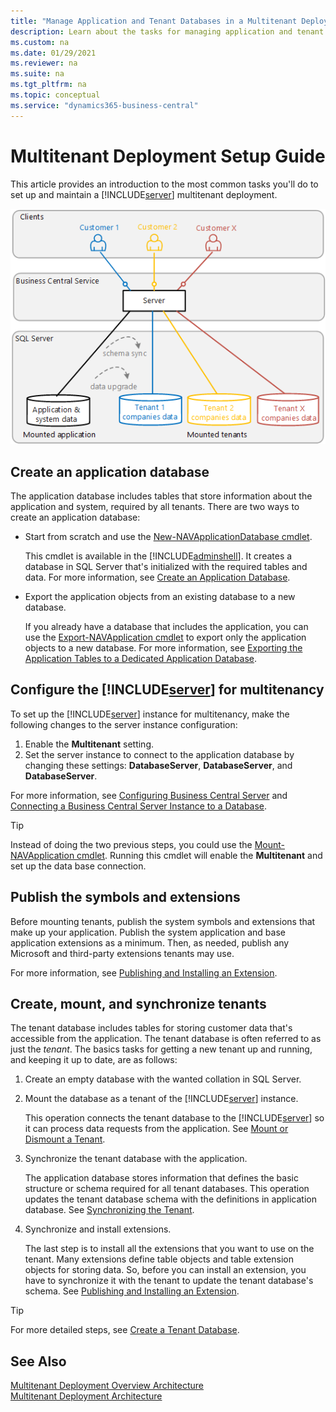 ```yaml
---
title: "Manage Application and Tenant Databases in a Multitenant Deployment"
description: Learn about the tasks for managing application and tenant databases for a multitenant deployment
ms.custom: na
ms.date: 01/29/2021
ms.reviewer: na
ms.suite: na
ms.tgt_pltfrm: na
ms.topic: conceptual
ms.service: "dynamics365-business-central"
---
```

# Multitenant Deployment Setup Guide

This article provides an introduction to the most common tasks you'll do to set up and maintain a [!INCLUDE[server](../developer/includes/server.md)] multitenant deployment.

![Multitenant architecture overview](../developer/media/architecture-multitenant.png "Multitenant architecture overview")



<!--
The tasks in the table are listed in the order you'd do them if you started from scratch. But most can be done at any time.

|Task|Description|Learn how...|
|----|-----------|------|
|Create the application database|The application database includes tables that store information about the application and system, required by all tenants.|[Creating Application and Tenant Databases](../deployment/devenv-create-databases.md#application)|
|Mount the application database on [!INCLUDE[server](../developer/includes/server.md)]|Also known as just *mounting the application*, this operation configures the [!INCLUDE[server](../developer/includes/server.md)] instance to connect to the application database.|[Mount-NAVApplication cmdlet](/powershell/module/microsoft.dynamics.nav.management/mount-navapplication)|
|Publish symbols and extensions|Extensions include the code for the application. |[Publishing and Installing an Extension](../developer/devenv-how-publish-and-install-an-extension-v2.md)
|Create a tenant database|The tenant database includes tables for storing customer data that's accessible from the application. The tenant database is often referred to as just the *tenant*. The advantage of a multitenant deployment being to having several tenants using the same server and application.|[Creating Application and Tenant Databases](../deployment/devenv-create-databases.md)|
|Mount a tenant database|Mounting a tenant database, which is also referred to as *mounting a tenant*, configures [!INCLUDE[server](../developer/includes/server.md)] so that it can process requests for data it. Mounting a tenant database makes it accessible through the mounted application. |[Mount or Dismount a Tenant](mount-dismount-tenant.md)|
|Synchronize the tenant database|The application database stores the application definition, which defines the required structure or schema of tenant databases. So any changes made to the application that affect the schema will have to be updated or *synchronized* in the tenant database. |[Synchronizing the Tenant](synchronize-tenant-database-and-application-database.md)|
-->

<!--|Create an application or tenant databases|The application database includes tables that store information about the application and system, required by all tenants. The tenant database includes tables for storing customer data that's accessible from the application. The tenant database is often referred to as just the *tenant*. The advantage of a multitenant deployment being to having several tenants using the same server and application.|[Creating Application and Tenant Databases](../deployment/devenv-create-databases.md)|-->

## Create an application database

The application database includes tables that store information about the application and system, required by all tenants. There are two ways to create an application database:

- Start from scratch and use the [New-NAVApplicationDatabase cmdlet](/powershell/module/microsoft.dynamics.nav.management/new-navapplicationdatabase).

    This cmdlet is available in the [!INCLUDE[adminshell](../developer/includes/adminshell.md)]. It creates a database in SQL Server that's initialized with the required tables and data. For more information, see [Create an Application Database](../deployment/devenv-create-databases.md#application).

- Export the application objects from an existing database to a new database.

    If you already have a database that includes the application, you can use the [Export-NAVApplication cmdlet](/powershell/module/microsoft.dynamics.nav.management/Export-NAVApplication) to export only the application objects to a new database.  For more information, see [Exporting the Application Tables to a Dedicated Application Database](../deployment/separating-application-data-from-business-data.md#exportapplication).

## Configure the [!INCLUDE[server](../developer/includes/server.md)] for multitenancy

To set up the [!INCLUDE[server](../developer/includes/server.md)] instance for multitenancy, make the following changes to the server instance configuration:

1. Enable the **Multitenant** setting.
2. Set the server instance to connect to the application database by changing these settings: **DatabaseServer**, **DatabaseServer**, and **DatabaseServer**.

For more information, see [Configuring Business Central Server](../administration/configure-server-instance.md#multitenant) and [Connecting a Business Central Server Instance to a Database](../administration/connect-server-to-database.md).  

> [!TIP]
> Instead of doing the two previous steps, you could use the [Mount-NAVApplication cmdlet](/powershell/module/microsoft.dynamics.nav.management/Mount-NAVApplication). Running this cmdlet will enable the **Multitenant** and set up the data base connection.

## Publish the symbols and extensions

Before mounting tenants, publish the system symbols and extensions that make up your application. Publish the system application and base application extensions as a minimum. Then, as needed, publish any Microsoft and third-party extensions tenants may use.

For more information, see [Publishing and Installing an Extension](../developer/devenv-how-publish-and-install-an-extension-v2.md).

## Create, mount, and synchronize tenants

The tenant database includes tables for storing customer data that's accessible from the application. The tenant database is often referred to as just the *tenant*. The basics tasks for getting a new tenant up and running, and keeping it up to date, are as follows:

1. Create an empty database with the wanted collation in SQL Server.
2. Mount the database as a tenant of the [!INCLUDE[server](../developer/includes/server.md)] instance.

    This operation connects the tenant database to the [!INCLUDE[server](../developer/includes/server.md)] so it can process data requests from the application. See [Mount or Dismount a Tenant](mount-dismount-tenant.md).

3. Synchronize the tenant database with the application.

    The application database stores information that defines the basic structure or schema required for all tenant databases. This operation updates the tenant database schema with the definitions in application database. See [Synchronizing the Tenant](synchronize-tenant-database-and-application-database.md).

4. Synchronize and install extensions.

    The last step is to install all the extensions that you want to use on the tenant. Many extensions define table objects and table extension objects for storing data. So, before you can install an extension, you have to synchronize it with the tenant to update the tenant database's schema. See [Publishing and Installing an Extension](../developer/devenv-how-publish-and-install-an-extension-v2.md).

> [!TIP]
> For more detailed steps, see [Create a Tenant Database](../deployment/devenv-create-databases.md).

## See Also  
[Multitenant Deployment Overview Architecture](../deployment/Multitenant-Deployment-Architecture.md)  
[Multitenant Deployment Architecture](../deployment/Multitenant-Deployment-Architecture.md)  
